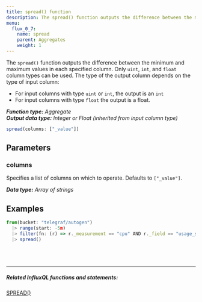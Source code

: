 ```yaml
---
title: spread() function
description: The spread() function outputs the difference between the minimum and maximum values in each specified column.
menu:
  flux_0_7:
    name: spread
    parent: Aggregates
    weight: 1
---
```


The `spread()` function outputs the difference between the minimum and maximum values in each specified column.
Only `uint`, `int`, and `float` column types can be used.
The type of the output column depends on the type of input column:

- For input columns with type `uint` or `int`, the output is an `int`
- For input columns with type `float` the output is a float.

_**Function type:** Aggregate_  
_**Output data type:** Integer or Float (inherited from input column type)_

```js
spread(columns: ["_value"])
```

## Parameters

### columns
Specifies a list of columns on which to operate. Defaults to `["_value"]`.

_**Data type:** Array of strings_

## Examples
```js
from(bucket: "telegraf/autogen")
  |> range(start: -5m)
  |> filter(fn: (r) => r._measurement == "cpu" AND r._field == "usage_system")
  |> spread()
```

<hr style="margin-top:4rem"/>

##### Related InfluxQL functions and statements:
[SPREAD()](/influxdb/latest/query_language/functions/#spread)  
